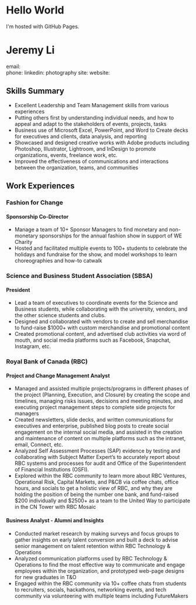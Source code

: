 
# Hello World
I'm hosted with GitHub Pages.


# Jeremy Li 
email:  
phone: 
linkedin: 
photography site: 
website: 


## Skills Summary
  - Excellent Leadership and Team Management skills from various experiences
  - Putting others first by understanding individual needs, and how to appeal and adapt to the stakeholders of events, projects, tasks
  - Business use of Microsoft Excel, PowerPoint, and Word to Create decks for executives and clients, data analysis, and reporting
  - Showcased and designed creative works with Adobe products including Photoshop, Illustrator, Lightroom, and InDesign to promote organizations, events, freelance work, etc.
  - Improved the effectiveness of communications and interactions between the organization, teams, and communities

## Work Experiences 
### Fashion for Change
#### Sponsorship Co-Director
  - Manage a team of 10+ Sponsor Managers to find monetary and non-monetary sponsorships for the annual fashion show in support of WE Charity 
  - Hosted and facilitated multiple events to 100+ students to celebrate the holidays and fundraise for the show, and model workshops to learn choreographies and how-to catwalk 


### Science and Business Student Association (SBSA)
#### President
  - Lead a team of executives to coordinate events for the Science and Business students, while collaborating with the university, vendors, and the other science students and clubs.
  - Designed and collaborated with vendors to create and sell merchandise to fund-raise $1000+ with custom merchandise and promotional content
  - Created promotional content, and advertised club activities via word of mouth, and social media platforms such as Facebook, Snapchat, Instagram, etc.



### Royal Bank of Canada (RBC)
#### Project and Change Management Analyst
  - Managed and assisted multiple projects/programs in different phases of the project (Planning, Execution, and Closure) by creating the scope and timelines, managing risks issues, decisions and meeting minutes, and executing project management steps to complete side projects for managers
  - Created newsletters, slide decks, and written communications for executives and enterprise, published blog posts to create social engagement on the internal social media, and assisted in the creation and maintenance of content on multiple platforms such as the intranet, email, Connect, etc.
  - Analyzed Self Assessment Processes (SAP) evidence by testing and collaborating with Subject Matter Expert’s to accurately report about RBC systems and processes for audit and Office of the Superintendent of Financial Institutions (OSFI).
  - Explored within the RBC community to learn more about RBC Ventures, Operational Risk, Capital Markets, and P&CB via coffee chats, office hours, and socials to get a holistic view of RBC, and why they are holding the position of being the number one bank, and fund-raised $200 individually and $2500+ as a team to the United Way to participate in the CN Tower with RBC Mosaic

#### Business Analyst - Alumni and Insights
  - Conducted market research by making surveys and focus groups to gather insights on early talent conversion and built a deck to advise senior management on talent retention within RBC Technology & Operations
  - Analyzed communication platforms used by RBC Technology & Operations to find the most effective way to communicate and engage employees within the organization, and prototyped web-page designs for new graduates in T&O
  - Engaged within the RBC community via 10+ coffee chats from students to recruiters, socials, hackathons, networking events, and tech community via volunteering with multiple teams including FutureMakers


